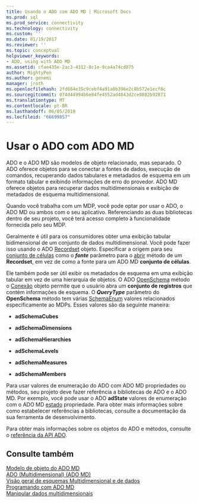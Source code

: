 ```yaml
---
title: Usando o ADO com ADO MD | Microsoft Docs
ms.prod: sql
ms.prod_service: connectivity
ms.technology: connectivity
ms.custom: ''
ms.date: 01/19/2017
ms.reviewer: ''
ms.topic: conceptual
helpviewer_keywords:
- ADO, using with ADO MD
ms.assetid: cfae435e-2ac3-4312-8c1e-9ca4a74cd875
author: MightyPen
ms.author: genemi
manager: jroth
ms.openlocfilehash: 2fd684e35c9cebf4a91a0b396e2c8b572e1ecf8c
ms.sourcegitcommit: 074d44994b6e84fe4552ad4843d2ce0882b92871
ms.translationtype: MT
ms.contentlocale: pt-BR
ms.lasthandoff: 06/05/2019
ms.locfileid: "66699857"
---
```

# <a name="using-ado-with-ado-md"></a>Usar o ADO com ADO MD
ADO e o ADO MD são modelos de objeto relacionado, mas separado. O ADO oferece objetos para se conectar a fontes de dados, execução de comandos, recuperando dados tabulares e metadados de esquema em um formato tabular e exibindo informações de erro do provedor. ADO MD oferece objetos para recuperar dados multidimensionais e exibição de metadados de esquema multidimensional.  
  
 Quando você trabalha com um MDP, você pode optar por usar o ADO, o ADO MD ou ambos com o seu aplicativo. Referenciando as duas bibliotecas dentro de seu projeto, você terá acesso completo à funcionalidade fornecida pelo seu MDP.  
  
 Geralmente é útil para os consumidores obter uma exibição tabular bidimensional de um conjunto de dados multidimensional. Você pode fazer isso usando o ADO [Recordset](../../../ado/reference/ado-api/recordset-object-ado.md) objeto. Especificar a origem para seu [conjunto de células](../../../ado/reference/ado-md-api/cellset-object-ado-md.md) como o ***fonte*** parâmetro para o [abrir](../../../ado/reference/ado-api/open-method-ado-recordset.md) método de um **Recordset**, em vez de como a fonte para um ADO MD **conjunto de células**.  
  
 Ele também pode ser útil exibir os metadados de esquema em uma exibição tabular em vez de uma hierarquia de objetos. O ADO [OpenSchema](../../../ado/reference/ado-api/openschema-method.md) método o [Conexão](../../../ado/reference/ado-api/connection-object-ado.md) objeto permite que o usuário abra um **conjunto de registros** que contém informações de esquema. O ***QueryType*** parâmetro do **OpenSchema** método tem várias [SchemaEnum](../../../ado/reference/ado-api/schemaenum.md) valores relacionados especificamente ao MDPs. Esses valores são da seguinte maneira:  
  
-   **adSchemaCubes**  
  
-   **adSchemaDimensions**  
  
-   **adSchemaHierarchies**  
  
-   **adSchemaLevels**  
  
-   **adSchemaMeasures**  
  
-   **adSchemaMembers**  
  
 Para usar valores de enumeração do ADO com ADO MD propriedades ou métodos, seu projeto deve fazer referência a bibliotecas de ADO e o ADO MD. Por exemplo, você pode usar o ADO **adState** valores de enumeração com o ADO MD [estado](../../../ado/reference/ado-md-api/state-property-ado-md.md) propriedade. Para obter mais informações sobre como estabelecer referências a bibliotecas, consulte a documentação da sua ferramenta de desenvolvimento.  
  
 Para obter mais informações sobre os objetos do ADO e métodos, consulte o [referência da API ADO](../../../ado/reference/ado-api/ado-api-reference.md).  
  
## <a name="see-also"></a>Consulte também  
 [Modelo de objeto do ADO MD](../../../ado/reference/ado-md-api/ado-md-object-model.md)   
 [ADO (Multidimensional) (ADO MD)](../../../ado/guide/multidimensional/ado-multidimensional-ado-md.md)   
 [Visão geral de esquemas Multidimensional e de dados](../../../ado/guide/multidimensional/overview-of-multidimensional-schemas-and-data.md)   
 [Programando com ADO MD](../../../ado/guide/multidimensional/programming-with-ado-md.md)   
 [Manipular dados multidimensionais](../../../ado/guide/multidimensional/working-with-multidimensional-data.md)
